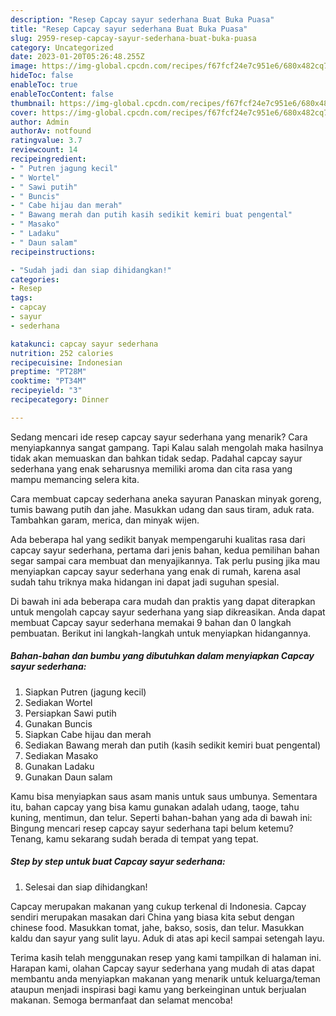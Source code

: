 ```yaml
---
description: "Resep Capcay sayur sederhana Buat Buka Puasa"
title: "Resep Capcay sayur sederhana Buat Buka Puasa"
slug: 2959-resep-capcay-sayur-sederhana-buat-buka-puasa
category: Uncategorized
date: 2023-01-20T05:26:48.255Z
image: https://img-global.cpcdn.com/recipes/f67fcf24e7c951e6/680x482cq70/capcay-sayur-sederhana-foto-resep-utama.jpg
hideToc: false
enableToc: true
enableTocContent: false
thumbnail: https://img-global.cpcdn.com/recipes/f67fcf24e7c951e6/680x482cq70/capcay-sayur-sederhana-foto-resep-utama.jpg
cover: https://img-global.cpcdn.com/recipes/f67fcf24e7c951e6/680x482cq70/capcay-sayur-sederhana-foto-resep-utama.jpg
author: Admin
authorAv: notfound
ratingvalue: 3.7
reviewcount: 14
recipeingredient:
- " Putren jagung kecil"
- " Wortel"
- " Sawi putih"
- " Buncis"
- " Cabe hijau dan merah"
- " Bawang merah dan putih kasih sedikit kemiri buat pengental"
- " Masako"
- " Ladaku"
- " Daun salam"
recipeinstructions:

- "Sudah jadi dan siap dihidangkan!"
categories:
- Resep
tags:
- capcay
- sayur
- sederhana

katakunci: capcay sayur sederhana 
nutrition: 252 calories
recipecuisine: Indonesian
preptime: "PT28M"
cooktime: "PT34M"
recipeyield: "3"
recipecategory: Dinner

---
```



Sedang mencari ide resep capcay sayur sederhana yang menarik? Cara menyiapkannya sangat gampang. Tapi Kalau salah mengolah maka hasilnya tidak akan memuaskan dan bahkan tidak sedap. Padahal capcay sayur sederhana yang enak seharusnya memiliki aroma dan cita rasa yang mampu memancing selera kita.


Cara membuat capcay sederhana aneka sayuran Panaskan minyak goreng, tumis bawang putih dan jahe. Masukkan udang dan saus tiram, aduk rata. Tambahkan garam, merica, dan minyak wijen.

Ada beberapa hal yang sedikit banyak mempengaruhi kualitas rasa dari capcay sayur sederhana, pertama dari jenis bahan, kedua pemilihan bahan segar sampai cara membuat dan menyajikannya. Tak perlu pusing jika mau menyiapkan capcay sayur sederhana yang enak di rumah, karena asal sudah tahu triknya maka hidangan ini dapat jadi suguhan spesial.


Di bawah ini ada beberapa cara mudah dan praktis yang dapat diterapkan untuk mengolah capcay sayur sederhana yang siap dikreasikan. Anda dapat membuat Capcay sayur sederhana memakai 9 bahan dan 0 langkah pembuatan. Berikut ini langkah-langkah untuk menyiapkan hidangannya.

<!--inarticleads1-->

##### Bahan-bahan dan bumbu yang dibutuhkan dalam menyiapkan Capcay sayur sederhana:

1. Siapkan  Putren (jagung kecil)
1. Sediakan  Wortel
1. Persiapkan  Sawi putih
1. Gunakan  Buncis
1. Siapkan  Cabe hijau dan merah
1. Sediakan  Bawang merah dan putih (kasih sedikit kemiri buat pengental)
1. Sediakan  Masako
1. Gunakan  Ladaku
1. Gunakan  Daun salam


Kamu bisa menyiapkan saus asam manis untuk saus umbunya. Sementara itu, bahan capcay yang bisa kamu gunakan adalah udang, taoge, tahu kuning, mentimun, dan telur. Seperti bahan-bahan yang ada di bawah ini: Bingung mencari resep capcay sayur sederhana tapi belum ketemu? Tenang, kamu sekarang sudah berada di tempat yang tepat. 

<!--inarticleads2-->

##### Step by step untuk buat Capcay sayur sederhana:


1. Selesai dan siap dihidangkan!

Capcay merupakan makanan yang cukup terkenal di Indonesia. Capcay sendiri merupakan masakan dari China yang biasa kita sebut dengan chinese food. Masukkan tomat, jahe, bakso, sosis, dan telur. Masukkan kaldu dan sayur yang sulit layu. Aduk di atas api kecil sampai setengah layu. 

Terima kasih telah menggunakan resep yang kami tampilkan di halaman ini. Harapan kami, olahan Capcay sayur sederhana yang mudah di atas dapat membantu anda menyiapkan makanan yang menarik untuk keluarga/teman ataupun menjadi inspirasi bagi kamu yang berkeinginan untuk berjualan makanan. Semoga bermanfaat dan selamat mencoba!
